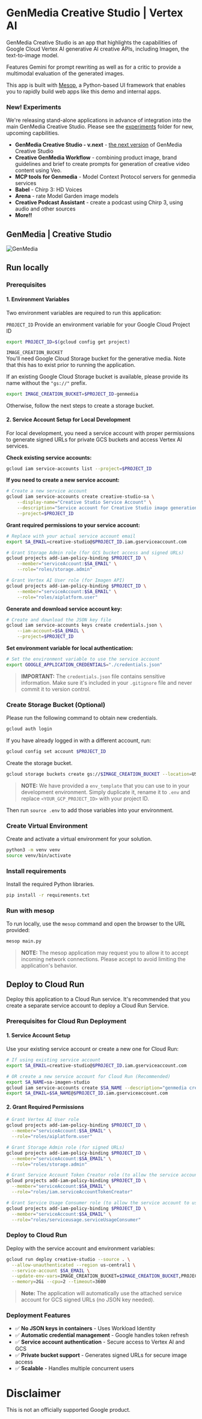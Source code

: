 # GenMedia Creative Studio | Vertex AI

GenMedia Creative Studio is an app that highlights the capabilities of Google Cloud Vertex AI generative AI creative APIs, including Imagen, the text-to-image model.

Features Gemini for prompt rewriting as well as for a critic to provide a multimodal evaluation of the generated images.

This app is built with [Mesop](https://mesop-dev.github.io/mesop/), a Python-based UI framework that enables you to rapidly build web apps like this demo and internal apps.

### **New!** Experiments

We're releasing stand-alone applications in advance of integration into the main GenMedia Creative Studio. Please see the [experiments](/experiments/) folder for new, upcoming capbilities.

* **GenMedia Creative Studio - v.next** - [the next version](./experiments/veo-app/) of GenMedia Creative Studio
* **Creative GenMedia Workflow** - combining product image, brand guidelines and brief to create prompts for generation of creative video content using Veo.
* **MCP tools for Genmedia** - Model Context Protocol servers for genmedia services
* **Babel** - Chirp 3: HD Voices
* **Arena** - rate Model Garden image models
* **Creative Podcast Assistant** - create a podcast using Chirp 3, using audio and other sources
* **More!!**

## GenMedia | Creative Studio

![GenMedia](./screenshots/creative_studio_02.png)

## Run locally

### Prerequisites

#### 1. Environment Variables

Two environment variables are required to run this application:

`PROJECT_ID`
Provide an environment variable for your Google Cloud Project ID

```bash
export PROJECT_ID=$(gcloud config get project)
```

`IMAGE_CREATION_BUCKET`  
You'll need Google Cloud Storage bucket for the generative media. Note that this has to exist prior to running the application.

If an existing Google Cloud Storage bucket is available, please provide its name without the `"gs://"` prefix.  

```bash
export IMAGE_CREATION_BUCKET=$PROJECT_ID-genmedia
```  

Otherwise, follow the next steps to create a storage bucket.

#### 2. Service Account Setup for Local Development

For local development, you need a service account with proper permissions to generate signed URLs for private GCS buckets and access Vertex AI services.

**Check existing service accounts:**

```bash
gcloud iam service-accounts list --project=$PROJECT_ID
```

**If you need to create a new service account:**

```bash
# Create a new service account
gcloud iam service-accounts create creative-studio-sa \
    --display-name="Creative Studio Service Account" \
    --description="Service account for Creative Studio image generation app" \
    --project=$PROJECT_ID
```

**Grant required permissions to your service account:**

```bash
# Replace with your actual service account email
export SA_EMAIL=creative-studio@$PROJECT_ID.iam.gserviceaccount.com

# Grant Storage Admin role (for GCS bucket access and signed URLs)
gcloud projects add-iam-policy-binding $PROJECT_ID \
    --member="serviceAccount:$SA_EMAIL" \
    --role="roles/storage.admin"

# Grant Vertex AI User role (for Imagen API)
gcloud projects add-iam-policy-binding $PROJECT_ID \
    --member="serviceAccount:$SA_EMAIL" \
    --role="roles/aiplatform.user"
```

**Generate and download service account key:**

```bash
# Create and download the JSON key file
gcloud iam service-accounts keys create credentials.json \
    --iam-account=$SA_EMAIL \
    --project=$PROJECT_ID
```

**Set environment variable for local authentication:**

```bash
# Set the environment variable to use the service account
export GOOGLE_APPLICATION_CREDENTIALS="./credentials.json"
```

> **IMPORTANT:** The `credentials.json` file contains sensitive information. Make sure it's included in your `.gitignore` file and never commit it to version control.

### Create Storage Bucket (Optional)

Please run the following command to obtain new credentials.  

```bash
gcloud auth login  
```  

If you have already logged in with a different account, run:  

```bash
gcloud config set account $PROJECT_ID  
```  

Create the storage bucket.  

```bash
gcloud storage buckets create gs://$IMAGE_CREATION_BUCKET --location=US --default-storage-class=STANDARD
```

> **NOTE:** We have provided a `env_template` that you can use to in your development environment. Simply duplicate it, rename it to `.env` and replace `<YOUR_GCP_PROJECT_ID>` with your project ID.  

Then run `source .env` to add those variables into your environment.  

### Create Virtual Environment

Create and activate a virtual environment for your solution.

```bash
python3 -m venv venv 
source venv/bin/activate
```  

### Install requirements

Install the required Python libraries.

```bash
pip install -r requirements.txt
```

### Run with mesop

To run locally, use the `mesop` command and open the browser to the URL provided:

```bash
mesop main.py
```

> **NOTE:** The mesop application may request you to allow it to accept incoming network connections. Please accept to avoid limiting the application's behavior.  

## Deploy to Cloud Run

Deploy this application to a Cloud Run service.
It's recommended that you create a separate service account to deploy a Cloud Run Service.

### Prerequisites for Cloud Run Deployment

#### 1. Service Account Setup

Use your existing service account or create a new one for Cloud Run:

```bash
# If using existing service account
export SA_EMAIL=creative-studio@$PROJECT_ID.iam.gserviceaccount.com

# OR create a new service account for Cloud Run (Recommended)
export SA_NAME=sa-imagen-studio
gcloud iam service-accounts create $SA_NAME --description="genmedia creative studio" --display-name="$SA_NAME"
export SA_EMAIL=$SA_NAME@$PROJECT_ID.iam.gserviceaccount.com
```

#### 2. Grant Required Permissions

```bash
# Grant Vertex AI User role
gcloud projects add-iam-policy-binding $PROJECT_ID \
  --member="serviceAccount:$SA_EMAIL" \
  --role="roles/aiplatform.user"

# Grant Storage Admin role (for signed URLs)
gcloud projects add-iam-policy-binding $PROJECT_ID \
  --member="serviceAccount:$SA_EMAIL" \
  --role="roles/storage.admin"

# Grant Service Account Token Creator role (to allow the service account to sign URLs)
gcloud projects add-iam-policy-binding $PROJECT_ID \
  --member="serviceAccount:$SA_EMAIL" \
  --role="roles/iam.serviceAccountTokenCreator"

# Grant Service Usage Consumer role (to allow the service account to use enabled services)
gcloud projects add-iam-policy-binding $PROJECT_ID \
  --member="serviceAccount:$SA_EMAIL" \
  --role="roles/serviceusage.serviceUsageConsumer"
```

### Deploy to Cloud Run

Deploy with the service account and environment variables:

```bash
gcloud run deploy creative-studio --source . \
  --allow-unauthenticated --region us-central1 \
  --service-account $SA_EMAIL \
  --update-env-vars=IMAGE_CREATION_BUCKET=$IMAGE_CREATION_BUCKET,PROJECT_ID=$PROJECT_ID \
  --memory=2Gi --cpu=2 --timeout=3600
```

> **Note:** The application will automatically use the attached service account for GCS signed URLs (no JSON key needed).

### Deployment Features

* ✅ **No JSON keys in containers** - Uses Workload Identity
* ✅ **Automatic credential management** - Google handles token refresh
* ✅ **Service account authentication** - Secure access to Vertex AI and GCS
* ✅ **Private bucket support** - Generates signed URLs for secure image access
* ✅ **Scalable** - Handles multiple concurrent users

# Disclaimer

This is not an officially supported Google product.
